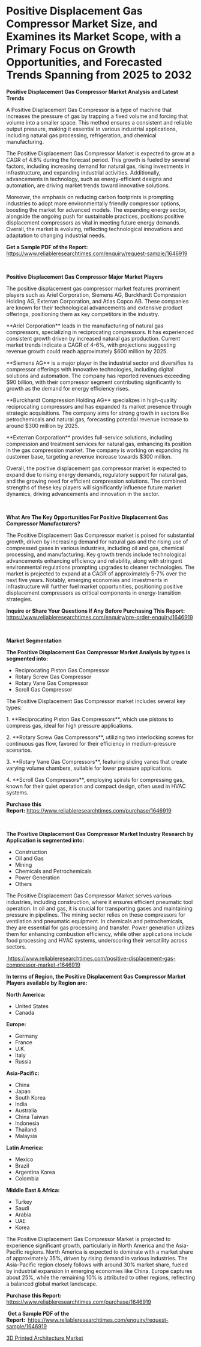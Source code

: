 <p><h1>Positive Displacement Gas Compressor Market Size, and Examines its Market Scope, with a Primary Focus on Growth Opportunities, and Forecasted Trends Spanning from 2025 to 2032</h1></p><p><strong>Positive Displacement Gas Compressor Market Analysis and Latest Trends</strong></p>
<p><p>A Positive Displacement Gas Compressor is a type of machine that increases the pressure of gas by trapping a fixed volume and forcing that volume into a smaller space. This method ensures a consistent and reliable output pressure, making it essential in various industrial applications, including natural gas processing, refrigeration, and chemical manufacturing.</p><p>The Positive Displacement Gas Compressor Market is expected to grow at a CAGR of 4.8% during the forecast period. This growth is fueled by several factors, including increasing demand for natural gas, rising investments in infrastructure, and expanding industrial activities. Additionally, advancements in technology, such as energy-efficient designs and automation, are driving market trends toward innovative solutions. </p><p>Moreover, the emphasis on reducing carbon footprints is prompting industries to adopt more environmentally friendly compressor options, boosting the market for advanced models. The expanding energy sector, alongside the ongoing push for sustainable practices, positions positive displacement compressors as vital in meeting future energy demands. Overall, the market is evolving, reflecting technological innovations and adaptation to changing industrial needs.</p></p>
<p><strong>Get a Sample PDF of the Report:&nbsp;</strong> <a href="https://www.reliableresearchtimes.com/enquiry/request-sample/1646919?utm_campaign=2182&utm_medium=2&utm_source=Github&utm_content=ia&utm_term=16022025&utm_id=positive-displacement-gas-compressor">https://www.reliableresearchtimes.com/enquiry/request-sample/1646919</a></p>
<p>&nbsp;</p>
<p><strong>Positive Displacement Gas Compressor Major Market Players</strong></p>
<p><p>The positive displacement gas compressor market features prominent players such as Ariel Corporation, Siemens AG, Burckhardt Compression Holding AG, Exterran Corporation, and Atlas Copco AB. These companies are known for their technological advancements and extensive product offerings, positioning them as key competitors in the industry.</p><p>**Ariel Corporation** leads in the manufacturing of natural gas compressors, specializing in reciprocating compressors. It has experienced consistent growth driven by increased natural gas production. Current market trends indicate a CAGR of 4-6%, with projections suggesting revenue growth could reach approximately $600 million by 2025.</p><p>**Siemens AG** is a major player in the industrial sector and diversifies its compressor offerings with innovative technologies, including digital solutions and automation. The company has reported revenues exceeding $90 billion, with their compressor segment contributing significantly to growth as the demand for energy efficiency rises.</p><p>**Burckhardt Compression Holding AG** specializes in high-quality reciprocating compressors and has expanded its market presence through strategic acquisitions. The company aims for strong growth in sectors like petrochemicals and natural gas, forecasting potential revenue increase to around $300 million by 2025.</p><p>**Exterran Corporation** provides full-service solutions, including compression and treatment services for natural gas, enhancing its position in the gas compression market. The company is working on expanding its customer base, targeting a revenue increase towards $300 million.</p><p>Overall, the positive displacement gas compressor market is expected to expand due to rising energy demands, regulatory support for natural gas, and the growing need for efficient compression solutions. The combined strengths of these key players will significantly influence future market dynamics, driving advancements and innovation in the sector.</p></p>
<p>&nbsp;</p>
<p><strong>What Are The Key Opportunities For Positive Displacement Gas Compressor Manufacturers?</strong></p>
<p><p>The Positive Displacement Gas Compressor market is poised for substantial growth, driven by increasing demand for natural gas and the rising use of compressed gases in various industries, including oil and gas, chemical processing, and manufacturing. Key growth trends include technological advancements enhancing efficiency and reliability, along with stringent environmental regulations prompting upgrades to cleaner technologies. The market is projected to expand at a CAGR of approximately 5-7% over the next five years. Notably, emerging economies and investments in infrastructure will further fuel market opportunities, positioning positive displacement compressors as critical components in energy-transition strategies.</p></p>
<p><strong>Inquire or Share Your Questions If Any Before Purchasing This Report:</strong> <a href="https://www.reliableresearchtimes.com/enquiry/pre-order-enquiry/1646919?utm_campaign=2182&utm_medium=2&utm_source=Github&utm_content=ia&utm_term=16022025&utm_id=positive-displacement-gas-compressor">https://www.reliableresearchtimes.com/enquiry/pre-order-enquiry/1646919</a></p>
<p>&nbsp;</p>
<p><strong>Market Segmentation</strong></p>
<p><strong>The Positive Displacement Gas Compressor Market Analysis by types is segmented into:</strong></p>
<p><ul><li>Reciprocating Piston Gas Compressor</li><li>Rotary Screw Gas Compressor</li><li>Rotary Vane Gas Compressor</li><li>Scroll Gas Compressor</li></ul></p>
<p><p>The Positive Displacement Gas Compressor market includes several key types: </p><p>1. **Reciprocating Piston Gas Compressors**, which use pistons to compress gas, ideal for high pressure applications. </p><p>2. **Rotary Screw Gas Compressors**, utilizing two interlocking screws for continuous gas flow, favored for their efficiency in medium-pressure scenarios. </p><p>3. **Rotary Vane Gas Compressors**, featuring sliding vanes that create varying volume chambers, suitable for lower pressure applications. </p><p>4. **Scroll Gas Compressors**, employing spirals for compressing gas, known for their quiet operation and compact design, often used in HVAC systems.</p></p>
<p><strong>Purchase this Report:&nbsp;</strong><a href="https://www.reliableresearchtimes.com/purchase/1646919?utm_campaign=2182&utm_medium=2&utm_source=Github&utm_content=ia&utm_term=16022025&utm_id=positive-displacement-gas-compressor">https://www.reliableresearchtimes.com/purchase/1646919</a></p>
<p>&nbsp;</p>
<p><strong>The Positive Displacement Gas Compressor Market Industry Research by Application is segmented into:</strong></p>
<p><ul><li>Construction</li><li>Oil and Gas</li><li>Mining</li><li>Chemicals and Petrochemicals</li><li>Power Generation</li><li>Others</li></ul></p>
<p><p>The Positive Displacement Gas Compressor Market serves various industries, including construction, where it ensures efficient pneumatic tool operation. In oil and gas, it is crucial for transporting gases and maintaining pressure in pipelines. The mining sector relies on these compressors for ventilation and pneumatic equipment. In chemicals and petrochemicals, they are essential for gas processing and transfer. Power generation utilizes them for enhancing combustion efficiency, while other applications include food processing and HVAC systems, underscoring their versatility across sectors.</p></p>
<p><a href="https://www.reliableresearchtimes.com/positive-displacement-gas-compressor-market-r1646919?utm_campaign=2182&utm_medium=2&utm_source=Github&utm_content=ia&utm_term=16022025&utm_id=positive-displacement-gas-compressor">&nbsp;https://www.reliableresearchtimes.com/positive-displacement-gas-compressor-market-r1646919</a></p>
<p><strong>In terms of Region, the Positive Displacement Gas Compressor Market Players available by Region are:</strong></p>
<p>
    <p> <strong> North America: </strong>
        <ul>
            <li>United States</li>
            <li>Canada</li>
        </ul>
        </p> 
    <p> <strong> Europe: </strong>
        <ul>
            <li>Germany</li>
            <li>France</li>
            <li>U.K.</li>
            <li>Italy</li>
            <li>Russia</li>
        </ul>
        </p> 
    <p> <strong> Asia-Pacific: </strong>
        <ul>
            <li>China</li>
            <li>Japan</li>
            <li>South Korea</li>
            <li>India</li>
            <li>Australia</li>
            <li>China Taiwan</li>
            <li>Indonesia</li>
            <li>Thailand</li>
            <li>Malaysia</li>
        </ul>
        </p> 
    <p> <strong> Latin America: </strong>
        <ul>
            <li>Mexico</li>
            <li>Brazil</li>
            <li>Argentina Korea</li>
            <li>Colombia</li>
        </ul>
        </p> 
    <p> <strong> Middle East & Africa: </strong>
        <ul>
            <li>Turkey</li>
            <li>Saudi</li>
            <li>Arabia</li>
            <li>UAE</li>
            <li>Korea</li>
        </ul>
    </p>
    </p>
<p><p>The Positive Displacement Gas Compressor Market is projected to experience significant growth, particularly in North America and the Asia-Pacific regions. North America is expected to dominate with a market share of approximately 35%, driven by rising demand in various industries. The Asia-Pacific region closely follows with around 30% market share, fueled by industrial expansion in emerging economies like China. Europe captures about 25%, while the remaining 10% is attributed to other regions, reflecting a balanced global market landscape.</p></p>
<p><strong>Purchase this Report: </strong><a href="https://www.reliableresearchtimes.com/purchase/1646919?utm_campaign=2182&utm_medium=2&utm_source=Github&utm_content=ia&utm_term=16022025&utm_id=positive-displacement-gas-compressor">https://www.reliableresearchtimes.com/purchase/1646919</a></p>
<p>&nbsp;<strong>Get a Sample PDF of the Report:&nbsp;&nbsp;</strong><a href="https://www.reliableresearchtimes.com/enquiry/request-sample/1646919?utm_campaign=2182&utm_medium=2&utm_source=Github&utm_content=ia&utm_term=16022025&utm_id=positive-displacement-gas-compressor">https://www.reliableresearchtimes.com/enquiry/request-sample/1646919</a></p>
<p><strong></strong></p>
<p><p><a href="https://github.com/tona7vba/Market-Research-Report-List-1/blob/main/3d-printed-architecture-market.md?utm_campaign=2182&utm_medium=2&utm_source=Github&utm_content=ia&utm_term=16022025&utm_id=positive-displacement-gas-compressor">3D Printed Architecture Market</a></p></p>